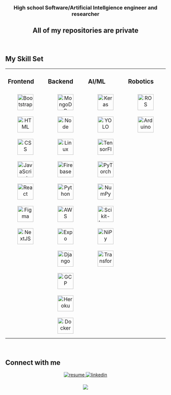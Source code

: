 <div align="center">
</div>  
  

### <div align="center">High school Software/Artificial Intellgience engineer and researcher</div>
## <div align="center">All of my repositories are private</div>  
  

<br/>  


## My Skill Set  
<table><tr><td valign="top" width="25%">



### Frontend  
<div align="center"> 
<a href="https://getbootstrap.com/" target="_blank"><img style="margin: 10px" src="https://brandlogos.net/wp-content/uploads/2021/09/bootstrap-logo.png" alt="Bootstrap" height="50" /></a>
<a href="https://developer.mozilla.org/en-US/docs/Web/HTML" target="_blank"><img style="margin: 10px" src="https://imgur.com/ejTWyhF.png" alt="HTML" height="50" /></a>
<a href="https://devdocs.io/css/" target="_blank"><img style="margin: 10px" src="https://logodownload.org/wp-content/uploads/2017/04/css-3-logo-3.png" alt="CSS" height="50" /></a>
<a href="https://www.javascript.com/" target="_blank"><img style="margin: 10px" src="https://profilinator.rishav.dev/skills-assets/javascript-original.svg" alt="JavaScript" height="50" /></a>  
<a href="https://reactjs.org/" target="_blank"><img style="margin: 10px" src="https://profilinator.rishav.dev/skills-assets/react-original-wordmark.svg" alt="React" height="50" /></a>  
<a href="https://www.figma.com/" target="_blank"><img style="margin: 10px" src="https://profilinator.rishav.dev/skills-assets/figma-icon.svg" alt="Figma" height="50" /></a>  
<a href="https://nextjs.org/" target="_blank"><img style="margin: 10px" src="https://profilinator.rishav.dev/skills-assets/nextjs.png" alt="NextJS" height="50" /></a>    
</div>

</td><td valign="top" width="25%">



### Backend  
<div align="center">  
<a href="https://www.mongodb.com/" target="_blank"><img style="margin: 10px" src="https://profilinator.rishav.dev/skills-assets/mongodb-original-wordmark.svg" alt="MongoDB" height="50" /></a>  
<a href="https://nodejs.org/" target="_blank"><img style="margin: 10px" src="https://profilinator.rishav.dev/skills-assets/nodejs-original-wordmark.svg" alt="Node" height="50" /></a>  
<a href="https://www.linux.org/" target="_blank"><img style="margin: 10px" src="https://profilinator.rishav.dev/skills-assets/linux-original.svg" alt="Linux" height="50" /></a>    
<a href="https://firebase.google.com/" target="_blank"><img style="margin: 10px" src="https://profilinator.rishav.dev/skills-assets/firebase.png" alt="Firebase" height="50" /></a>  
<a href="https://www.python.org/" target="_blank"><img style="margin: 10px" src="https://profilinator.rishav.dev/skills-assets/python-original.svg" alt="Python" height="50" /></a>  
<a href="https://aws.amazon.com/" target="_blank"><img style="margin: 10px" src="https://imgur.com/EQ4BcbW.png" alt="AWS" height="50" /></a>  
<a href="https://expo.dev/" target="_blank"><img style="margin: 10px" src="https://github.com/expo/expo/raw/main/.github/resources/banner.png" alt="Expo" height="50" /></a>
<a href="https://www.djangoproject.com/" target="_blank"><img style="margin: 10px" src="https://imgur.com/NcwacBh.png" alt="Django" height="50" /></a>
<a href="https://cloud.google.com/docs/" target="_blank"><img style="margin: 10px" src="https://imgur.com/RBe9IFt.png" alt="GCP" height="50" /></a>
<a href="https://dashboard.heroku.com/apps" target="_blank"><img style="margin: 10px" src="https://imgur.com/bsGzRKc.png" alt="Heroku" height="50" /></a>
<a href="https://www.docker.com/" target="_blank"><img style="margin: 10px" src="https://imgur.com/57Mswsl.png" alt="Docker" height="50" /></a>
</div>

</td><td valign="top" width="25%">



### AI/ML  
<div align="center">  
<a href="https://keras.io/" target="_blank"><img style="margin: 10px" src="https://profilinator.rishav.dev/skills-assets/keras.png" alt="Keras" height="50" /></a>  
<a href="https://docs.ultralytics.com/" target="_blank"><img style="margin: 10px" src="https://assets.website-files.com/5f6bc60e665f54db361e52a9/5f6bc60e665f546a6b1e5400_logo_yolo.png" alt="YOLO" height="50" /></a>  
<a href="https://www.tensorflow.org/" target="_blank"><img style="margin: 10px" src="https://profilinator.rishav.dev/skills-assets/tensorflow-icon.svg" alt="TensorFlow" height="50" /></a>  
<a href="https://pytorch.org/" target="_blank"><img style="margin: 10px" src="https://profilinator.rishav.dev/skills-assets/pytorch-icon.svg" alt="PyTorch" height="50" /></a>  
<a href="https://numpy.org/" target="_blank"><img style="margin: 10px" src="https://th.bing.com/th/id/R.5908c317c3470bfef2b068b4d9e173c7?rik=qsSgVUU65XO9iw&pid=ImgRaw&r=0" alt="NumPy" height="50" /></a> 
<a href="https://scikit-learn.org/stable/index.html" target="_blank"><img style="margin: 10px" src="https://comparecamp.com/media/uploads/2019/02/scikit-learn-logo.png" alt="Scikit-Learn" height="50" /></a> 
<a href="https://nipy.org/" target="_blank"><img style="margin: 10px" src="https://nipy.org/img/nipy.svg" alt="NiPy" height="50" /></a>
<a href="https://github.com/huggingface/transformers" target="_blank"><img style="margin: 10px" src="https://imgur.com/2SJwDAG.png" alt="Transformers" height="50" /></a> 
</div>

</td><td valign="top" width="25%">



### Robotics  
<div align="center">  
<a href="https://www.ros.org/" target="_blank"><img style="margin: 10px" src="https://imgur.com/oCOwRIT.png" alt="ROS" height="50" /></a>
<a href="https://www.arduino.cc/" target="_blank"><img style="margin: 10px" src="https://profilinator.rishav.dev/skills-assets/arduino.png" alt="Arduino" height="50" /></a> 
</div>

</td></tr></table>  

<br/>  

## Connect with me  
<div align="center">
<a href="https://drive.google.com/file/d/1i-sKUtTcjPCfx0v_dxjjZKtO0VsF55v6/view?usp=sharing" target="_blank">
<img src=https://img.shields.io/badge/resume-%23E01F3D.svg?&style=for-the-badge&logo=googledrive&logoColor=white alt=resume style="margin-bottom: 5px;" />
</a>
<a href="https://www.linkedin.com/in/arnav-sharma-61145b2b5/" target="_blank">
<img src=https://img.shields.io/badge/linkedin-%231E77B5.svg?&style=for-the-badge&logo=linkedin&logoColor=white alt=linkedin style="margin-bottom: 5px;" />
</a>
</div>  

<br/>  

<div align="center">
<img src="https://komarev.com/ghpvc/?username=arnavsharma938&&style=flat-square" align="center" />
</div>  
  

<br/>  


<br />
